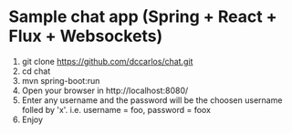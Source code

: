 # Sample chat app (Spring + React + Flux + Websockets)
1. git clone https://github.com/dccarlos/chat.git
2. cd chat
3. mvn spring-boot:run
4. Open your browser in http://localhost:8080/
5. Enter any username and the password will be the choosen username folled by 'x'. i.e. username = foo, password = foox
6. Enjoy